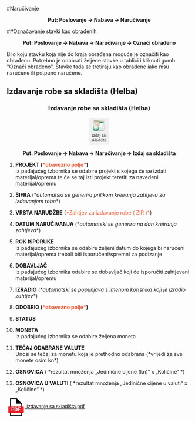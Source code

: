 #Naručivanje

**<p align=center>Put: Poslovanje → Nabava → Naručivanje**  

##Označavanje stavki kao obrađenih

**<p align=center>Put: Poslovanje → Nabava → Naručivanje → Označi obrađeno**  

Bilo koju stavku koja nije do kraja obrađena moguće je označiti kao obrađenu. Potrebno je odabrati željene stavke u tablici i kliknuti gumb "Označi obrađeno". Stavke tada se tretiraju kao obrađene iako nisu naručene ili potpuno naručene.

## Izdavanje robe sa skladišta (Helba)

### <p align=center>**Izdavanje robe sa skladišta (Helba)**

<img src="../images/izdavanjeRobeSaSkladista.png"
    alt="Izdavanje robe sa skladišta"
    style="display: block;
            margin-left: auto;
            margin-right: auto;" 
/>

**<p align=center>Put: Poslovanje → Nabava → Naručivanje → Izdaj sa skladišta**  

1. **PROJEKT  (<span style="color: #ff5630">\*obavezno polje\*</span>)**     
    Iz padajućeg izbornika se odabire projekt s kojega će se izdati materijal/oprema te će se taj isti projekt teretiti za navedeni materijal/opremu

2. **ŠIFRA** (\**automatski se generira prilikom kreiranja zahtjeva za izdavanjem robe**)  

3. **VRSTA NARUDŽBE** (<span style="color: #ff5630">\*Zahtjev za izdavanje robe ( ZIR )\*</span>)     

4. **DATUM NARUČIVANJA** (\**automatski se generira na dan kreiranja zahtjeva**)

5. **ROK ISPORUKE**     
    Iz padajućeg izbornika se odabire željeni datum do kojega bi naručeni materijal/oprema trebali biti isporučeni/spremni za podizanje

6. **DOBAVLJAČ**     
    Iz padajućeg izbornika odabire se dobavljač koji će isporučiti zahtjevani materijal/opremu

7. **IZRADIO** (\**automatski se popunjava s imenom korisnika koji je izradio zahtjev**)

8. **ODOBRIO  (<span style="color: #ff5630">\*obavezno polje\*</span>)**   

9. **STATUS**   

10. **MONETA**  
    Iz padajućeg izbornika se odabire željena moneta

11. **TEČAJ ODABRANE VALUTE**  
    Unosi se tečaj za monetu koja je prethodno odabrana (\*vrijedi za sve monete osim kn*)

12. **OSNOVICA** ( \*rezultat množenja „Jedinične cijene (kn)“ x „Količine“ *)


13. **OSNOVICA U VALUTI** ( \*rezultat množenja „Jedinične cijene u valuti“ x „Količine“ *)

<a href="../documents/Izdavanje sa skladišta.pdf" target="_blank">
    <img src="../images/pdf.png" alt="Download link Izdavanje sa skladišta.pdf" style="width:50px;height:50px;vertical-align:middle">
    <font size="2">Izdavanje sa skladišta.pdf</font>
</a>


<br></br><br></br>
